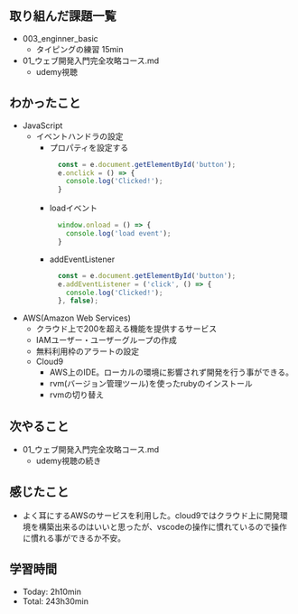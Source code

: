 
## 取り組んだ課題一覧
- 003_enginner_basic
  - タイピングの練習 15min
- 01_ウェブ開発入門完全攻略コース.md
  - udemy視聴
## わかったこと
- JavaScript
  - イベントハンドラの設定
    - プロパティを設定する
      ```javascript
        const = e.document.getElementById('button');
        e.onclick = () => {
          console.log('Clicked!');
        }
      ```
    - loadイベント
      ```javascript
        window.onload = () => {
          console.log('load event');
        }
      ```
    - addEventListener
      ```javascript
        const = e.document.getElementById('button');
        e.addEventListener = ('click', () => {
          console.log('Clicked!');
        }, false);
      ```
- AWS(Amazon Web Services)
  - クラウド上で200を超える機能を提供するサービス
  - IAMユーザー・ユーザーグループの作成
  - 無料利用枠のアラートの設定
  - Cloud9
    - AWS上のIDE。ローカルの環境に影響されず開発を行う事ができる。
    - rvm(バージョン管理ツール)を使ったrubyのインストール
    - rvmの切り替え
## 次やること
- 01_ウェブ開発入門完全攻略コース.md
  - udemy視聴の続き
## 感じたこと
  - よく耳にするAWSのサービスを利用した。cloud9ではクラウド上に開発環境を構築出来るのはいいと思ったが、vscodeの操作に慣れているので操作に慣れる事ができるか不安。
## 学習時間
- Today: 2h10min
- Total: 243h30min